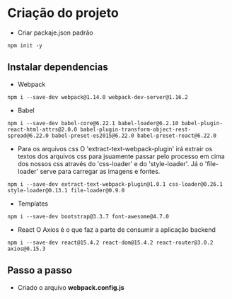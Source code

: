 # Criação do projeto

* Criar packaje.json padrão
```
npm init -y
```

## Instalar dependencias
* Webpack
```
npm i --save-dev webpack@1.14.0 webpack-dev-server@1.16.2
```
* Babel
```
npm i --save-dev babel-core@6.22.1 babel-loader@6.2.10 babel-plugin-react-html-attrs@2.0.0 babel-plugin-transform-object-rest-spread@6.22.0 babel-preset-es2015@6.22.0 babel-preset-react@6.22.0
```

* Para os arquivos css
O 'extract-text-webpack-plugin' irá extrair os textos dos arquivos css para jsuamente passar pelo processo em cima dos nossos css através do 'css-loader' e do 'style-loader'. Já o 'file-loader' serve para carregar as imagens e fontes.
```
npm i --save-dev extract-text-webpack-plugin@1.0.1 css-loader@0.26.1 style-loader@0.13.1 file-loader@0.9.0
```

* Templates
```
npm i --save-dev bootstrap@3.3.7 font-awesome@4.7.0
```

* React
O Axios é o que faz a parte de consumir a aplicação backend
```
npm i --save-dev react@15.4.2 react-dom@15.4.2 react-router@3.0.2 axios@0.15.3
```
## Passo a passo
* Criado o arquivo **webpack.config.js**
